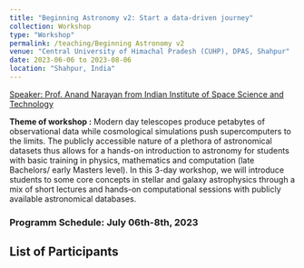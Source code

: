 ```yaml
---
title: "Beginning Astronomy v2: Start a data-driven journey"
collection: Workshop
type: "Workshop"
permalink: /teaching/Beginning Astronomy v2
venue: "Central University of Himachal Pradesh (CUHP), DPAS, Shahpur"
date: 2023-06-06 to 2023-08-06
location: "Shahpur, India"
---
```

[Speaker: Prof. Anand Narayan from Indian Institute of Space Science and Technology](https://www.iist.ac.in/ess/anand)

**Theme of workshop :** Modern day telescopes produce petabytes of observational data while cosmological simulations push supercomputers to the limits. The publicly accessible nature of a plethora of astronomical datasets thus allows for a hands-on introduction to astronomy for students with basic training in physics, mathematics and computation (late Bachelors/ early Masters level). In this 3-day workshop, we will
introduce students to some core concepts in stellar and galaxy astrophysics through a mix of short lectures and hands-on computational sessions with publicly available astronomical databases.

### Programm Schedule:  July 06th-8th, 2023

## List of Participants
